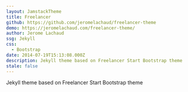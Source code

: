 ```yaml
---
layout: JamstackTheme
title: Freelancer
github: https://github.com/jeromelachaud/freelancer-theme
demo: https://jeromelachaud.com/freelancer-theme/
author: Jerome Lachaud
ssg: Jekyll
css:
  - Bootstrap
date: 2014-07-19T15:13:08.000Z
description: Jekyll theme based on Freelancer Start Bootstrap theme
stale: false
---
```


Jekyll theme based on Freelancer Start Bootstrap theme
